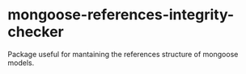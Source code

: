 # mongoose-references-integrity-checker
Package useful for mantaining the references structure of mongoose models. 
